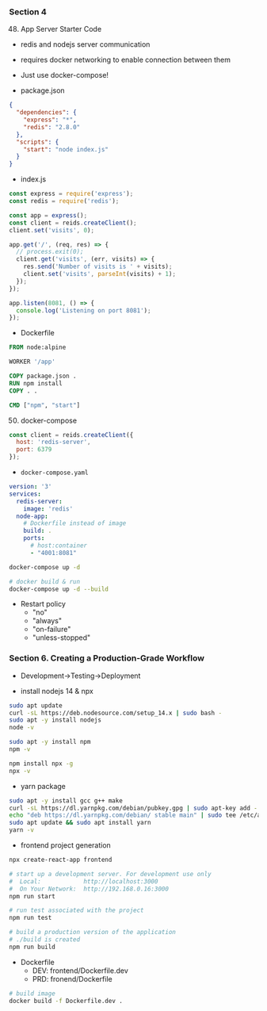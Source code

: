 

### Section 4

48. App Server Starter Code
  - redis and nodejs server communication
  - requires docker networking to enable connection between them
  - Just use docker-compose!

- package.json

```json
{
  "dependencies": {
    "express": "*",
    "redis": "2.8.0"
  },
  "scripts": {
    "start": "node index.js"
  }
}
```

- index.js

```js
const express = require('express');
const redis = require('redis');

const app = express();
const client = reids.createClient();
client.set('visits', 0);

app.get('/', (req, res) => {
  // process.exit(0);
  client.get('visits', (err, visits) => {
    res.send('Number of visits is ' + visits);
    client.set('visits', parseInt(visits) + 1);
  });
});

app.listen(8081, () => {
  console.log('Listening on port 8081');
});
```


- Dockerfile


```dockerfile
FROM node:alpine

WORKER '/app'

COPY package.json .
RUN npm install
COPY . .

CMD ["npm", "start"]
```

50. docker-compose


```js
const client = reids.createClient({
  host: 'redis-server',
  port: 6379
});
```

- `docker-compose.yaml`

```yaml
version: '3'
services:
  redis-server:
    image: 'redis'
  node-app:
    # Dockerfile instead of image
    build: .
    ports:
      # host:container
      - "4001:8081"
```

```sh
docker-compose up -d

# docker build & run
docker-compose up -d --build
```

- Restart policy
  - "no"
  - "always"
  - "on-failure"
  - "unless-stopped"

### Section 6. Creating a Production-Grade Workflow

- Development→Testing→Deployment

- install nodejs 14 & npx

```sh
sudo apt update
curl -sL https://deb.nodesource.com/setup_14.x | sudo bash -
sudo apt -y install nodejs
node -v

sudo apt -y install npm
npm -v

npm install npx -g
npx -v
```

- yarn package

```sh
sudo apt -y install gcc g++ make
curl -sL https://dl.yarnpkg.com/debian/pubkey.gpg | sudo apt-key add -
echo "deb https://dl.yarnpkg.com/debian/ stable main" | sudo tee /etc/apt/sources.list.d/yarn.list
sudo apt update && sudo apt install yarn
yarn -v
```

- frontend project generation

```sh
npx create-react-app frontend

# start up a development server. For development use only
#  Local:            http://localhost:3000
#  On Your Network:  http://192.168.0.16:3000
npm run start

# run test associated with the project
npm run test

# build a production version of the application
# ./build is created
npm run build
```


- Dockerfile
  - DEV: frontend/Dockerfile.dev
  - PRD: fronend/Dockerfile

```sh
# build image
docker build -f Dockerfile.dev .

```




